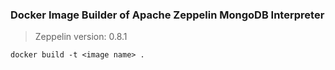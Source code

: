 ### Docker Image Builder of Apache Zeppelin MongoDB Interpreter

> Zeppelin version: 0.8.1

~~~~
docker build -t <image name> .
~~~~





